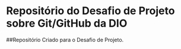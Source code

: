 # Repositório do Desafio de Projeto sobre Git/GitHub da DIO
##Repositório Criado para o Desafio de Projeto. 


